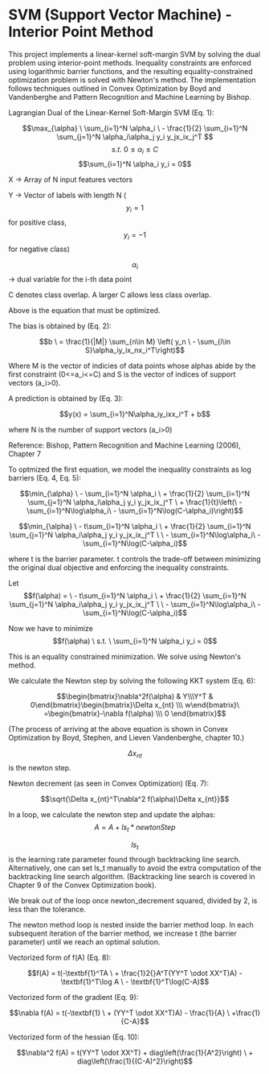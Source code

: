# SVM (Support Vector Machine) - Interior Point Method

This project implements a linear-kernel soft-margin SVM by solving the dual problem using interior-point methods. Inequality constraints are enforced using logarithmic barrier functions, and the resulting equality-constrained optimization problem is solved with Newton's method. The implementation follows techniques outlined in Convex Optimization by Boyd and Vandenberghe and Pattern Recognition and Machine Learning by Bishop.

Lagrangian Dual of the Linear-Kernel Soft-Margin SVM (Eq. 1):

$$\max_{\alpha} \ \sum_{i=1}^N \alpha_i \ - \frac{1}{2} \sum_{i=1}^N \sum_{j=1}^N \alpha_i\alpha_j y_i y_jx_ix_j^T $$
$$s.t. \ 0 \leq \alpha_i \leq C $$
$$\sum_{i=1}^N \alpha_i y_i = 0$$


X -> Array of N input features vectors

Y -> Vector of labels with length N ($$y_i = 1$$ for positive class, $$y_i = -1$$ for negative class)

$$\alpha_i$$ -> dual variable for the i-th data point

C denotes class overlap. A larger C allows less class overlap.

Above is the equation that must be optimized.

The bias is obtained by (Eq. 2):

$$b \ = \frac{1}{|M|} \sum_{n\in M} \left( y_n \ - \sum_{i\in S}\alpha_iy_ix_nx_i^T\right)$$

Where M is the vector of indicies of data points whose alphas abide by the first constraint (0<=a_i<=C) and S is the vector of indices of support vectors (a_i>0).

A prediction is obtained by (Eq. 3):

$$y(x) = \sum_{i=1}^N\alpha_iy_ixx_i^T + b$$

where N is the number of support vectors (a_i>0)

Reference: Bishop, Pattern Recognition and Machine Learning (2006), Chapter 7

To optmized the first equation, we model the inequality constraints as log barriers (Eq. 4, Eq. 5):

$$\min_{\alpha} \ - \sum_{i=1}^N \alpha_i \ + \frac{1}{2} \sum_{i=1}^N \sum_{j=1}^N \alpha_i\alpha_j y_i y_jx_ix_j^T \ + \frac{1}{t}\left(\ - \sum_{i=1}^N\log\alpha_i\ - \sum_{i=1}^N\log(C-\alpha_i)\right)$$

$$\min_{\alpha} \ - t\sum_{i=1}^N \alpha_i \ + \frac{1}{2} \sum_{i=1}^N \sum_{j=1}^N \alpha_i\alpha_j y_i y_jx_ix_j^T \ \ - \sum_{i=1}^N\log\alpha_i\ - \sum_{i=1}^N\log(C-\alpha_i)$$

where t is the barrier parameter. t controls the trade-off between minimizing the original dual objective and enforcing the inequality constraints.

Let
$$f(\alpha) = \ - t\sum_{i=1}^N \alpha_i \ + \frac{1}{2} \sum_{i=1}^N \sum_{j=1}^N \alpha_i\alpha_j y_i y_jx_ix_j^T \ \ - \sum_{i=1}^N\log\alpha_i\ - \sum_{i=1}^N\log(C-\alpha_i)$$

Now we have to minimize $$f(\alpha) \ s.t. \  \sum_{i=1}^N \alpha_i y_i = 0$$

This is an equality constrained minimization. We solve using Newton's method.

We calculate the Newton step by solving the following KKT system (Eq. 6):

$$\begin{bmatrix}\nabla^2f(\alpha)  &  Y\\\Y^T & 0\end{bmatrix}\begin{bmatrix}\Delta x_{nt} \\\ w\end{bmatrix}\ =\begin{bmatrix}-\nabla f(\alpha) \\\ 0 \end{bmatrix}$$

(The process of arriving at the above equation is shown in Convex Optimization by Boyd, Stephen, and Lieven Vandenberghe, chapter 10.) 

$$\Delta x_{nt}$$ is the newton step.

Newton decrement (as seen in Convex Optimization) (Eq. 7):

$$\sqrt{\Delta x_{nt}^T\nabla^2 f(\alpha)\Delta x_{nt}}$$

In a loop, we calculate the newton step and update the alphas:
$$A = A + ls_t*newtonStep$$

$$ls_t$$ is the learning rate parameter found through backtracking line search. Alternatively, one can set ls_t manually to avoid the extra computation of the backtracking line search algorithm. (Backtracking line search is covered in Chapter 9 of the Convex Optimization book).

We break out of the loop once newton_decrement squared, divided by 2, is less than the tolerance.

The newton method loop is nested inside the barrier method loop. In each subsequent iteration of the barrier method, we increase t (the barrier parameter) until we reach an optimal solution.

Vectorized form of f(A) (Eq. 8):

$$f(A) = t(-\textbf{1}^TA \ + \frac{1}2{}A^T(YY^T \odot XX^T)A) - \textbf{1}^T\log A \ - \textbf{1}^T\log(C-A)$$

Vectorized form of the gradient (Eq. 9):

$$\nabla f(A) = t(-\textbf{1} \ + (YY^T \odot XX^T)A) - \frac{1}{A} \ +\frac{1}{C-A}$$

Vectorized form of the hessian (Eq. 10):

$$\nabla^2 f(A) = t(YY^T \odot XX^T) + diag\left(\frac{1}{A^2}\right) \ + diag\left(\frac{1}{(C-A)^2}\right)$$
